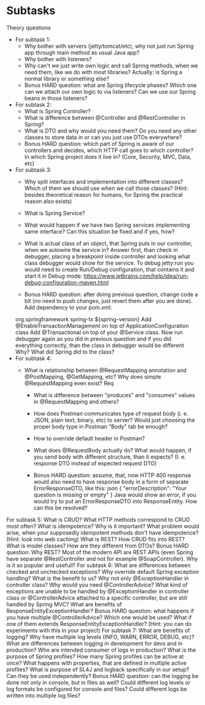# Subtasks

Theory questions

* For subtask 1:
  * Why bother with servers (jetty/tomcat/etc), why not just run Spring app through main method as usual Java app?
  * Why bother with listeners? 
  * Why can't we just write own logic and call Spring methods, when we need them, like we do
  with most libraries? Actually: is Spring a normal library or something else?
  * Bonus HARD question: what are Spring lifecycle phases? Which one can we attach our own logic to via listeners? Can we
  use our Spring beans in those listeners?
* For subtask 2:
  * What is Spring Controller?
  * What is difference between @Controller and @RestController in Spring?
  * What is DTO and why would you need them? Do you need any other classes to store data in or can you just use DTOs
  everywhere?
  * Bonus HARD question: which part of Spring is aware of our controllers and decides, which HTTP call goes to which
  controller? In which Spring project does it live in? (Core, Security, MVC, Data, etc)
* For subtask 3:
  * Why split interfaces and implementation into different classes? Which of them we should use when we call those
  classes? (Hint: besides theoretical reason for humans, for Spring the practical reason also exists)
  * What is Spring Service?
  * What would happen if we have two Spring services implementing same interface? Can this situation be fixed and if yes,
  how?
  
  * What is actual class of an object, that Spring puts in our controller, when we autowire the service in? Answer first,
    than check in debugger, placing a breakpoint inside controller and looking what class debugger would show for the
    service. To debug jetty:run you would need to create Run/Debug configuration, that contains it and start it in Debug
    mode: https://www.jetbrains.com/help/idea/run-debug-configuration-maven.html
  * Bonus HARD question: after doing previous question, change code a bit (no need to push changes, just revert them
    after you are done). Add dependency to your pom.xml: 
  <dependency>
      <groupId>org.springframework</groupId>
      <artifactId>spring-tx</artifactId>
      <version>${spring-version}</version>
  </dependency> 
    Add @EnableTransactionManagement on top of ApplicationConfiguration class Add @Transactional on top
    of your @Service class. Now run debugger again as you did in previous question and if you did everything correctly,
    than the class in debugger would be different Why? What did Spring did to the class?
* For subtask 4:
    * What is relationship between @RequestMapping annotation and @PostMapping, @GetMapping, etc? Why does simple
      @RequestMapping even exist?
      Req

        * What is difference between "produces" and "consumes" values in @RequestMapping and others?

        * How does Postman communicates type of request body (i. e. JSON, plain text, binary, etc) to server? Would just
          choosing the proper body type in Postman "Body" tab be enough?
        * How to override default header in Postman?
        * What does @RequestBody actually do? What would happen, if you send body with different structure, than it
          expects? (I. e. response DTO instead of expected request DTO)
        * Bonus HARD question: assume, that, now HTTP 400 response would also need to have response body in a form of
          separate ErrorResponseDTO, like this: json { "errorDescription": "Your question is missing or empty" } Java would
          show an error, if you would try to put an ErrorResponseDTO into ResponseEntity<ResponseDTO>. How can this be resolved?

For subtask 5:
          What is CRUD? What HTTP methods correspond to CRUD most often?
          What is idempotence? Why is it important? What problem would arise, when your supposedly idempotent methods don't have idempotence? (Hint: look into web caching)
          What is REST? How CRUD fits into REST?
          What is model classes? How are they different from DTOs?
          Bonus HARD question: Why REST? Most of the modern API are REST APIs (even Spring have separate @RestController and not for example @SoapController). Why is it so popular and usefull? 
For subtask 6:
          What are differences between checked and unchecked exceptions?
          Why override default Spring exception handling? What is the benefit to us?
          Why not only @ExceptionHandler in controller class? Why would you need @ControllerAdvice?
          What kind of exceptions are unable to be handled by @ExceptionHandler in controller class or @ControllerAdvice attached to a specific controller, but are still handled by Spring MVC?
          What are benefits of ResponseEntityExceptionHandler?
          Bonus HARD question: what happens if you have multiple @ControllerAdvice? Which one would be used? What if one of them extends ResponseEntityExceptionHandler? (Hint: you can do experiments with this in your project)
For subtask 7:
          What are benefits of logging?
          Why have multiple log levels (INFO, WARN, ERROR, DEBUG, etc)?
          What are differences between logging in development for devs and in production? Who are intended consumer of logs in production?
          What is the purpose of Spring profiles?
          How many Spring profiles can be active at once? What happens with properties, that are defined in multiple active profiles?
          What is purpose of SL4J and logback specifically in our setup? Can they be used independently?
          Bonus HARD question: can the logging be done not only in console, but in files as well? Could different log levels or log formats be configured for console and files? Could different logs be written into multiple log files?